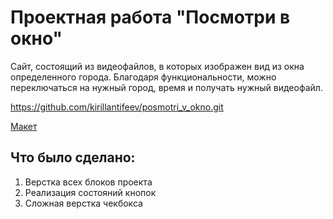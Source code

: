 # Проектная работа "Посмотри в окно"

Сайт, состоящий из видеофайлов, в которых изображен вид из окна определенного города. Благодаря функциональности, можно переключаться на нужный город, время и получать нужный видеофайл.

https://github.com/kirillantifeev/posmotri_v_okno.git

[Макет](<https://www.figma.com/file/vIywAvqfkOIRWGOkfOnReY/React-Fullstack_-Проектные-задачи-(3-месяца)_external_link?type=design&node-id=0-1&mode=design](https://www.figma.com/design/QHcvX1RsUI89CulRB7HLk6/%234-Посмотри-в-окно?node-id=0-1&p=f&t=uHiVBxlIY1pqC8w9-0)>)

## Что было сделано: 

1. Верстка всех блоков проекта
2. Реализация состояний кнопок
3. Сложная верстка чекбокса 
